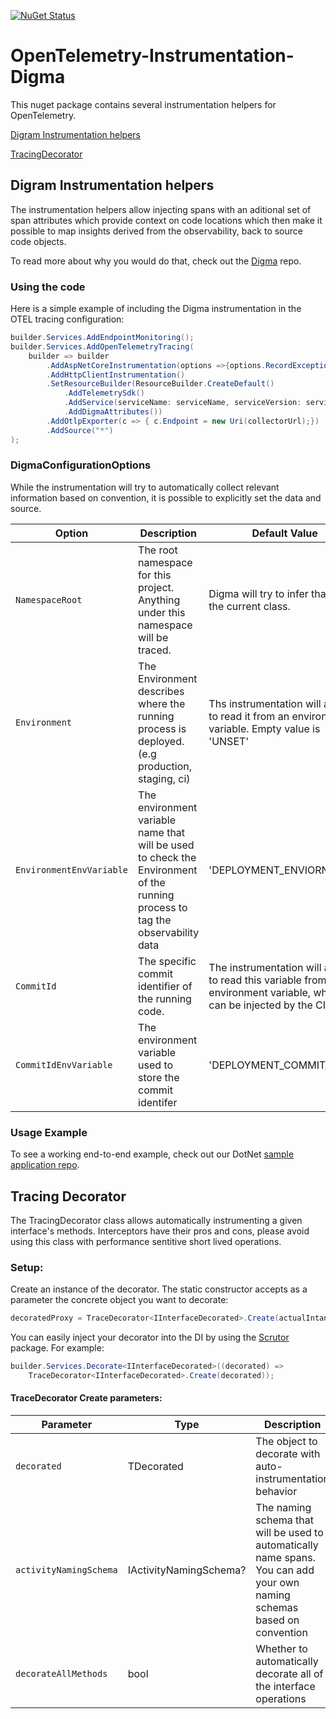 [![NuGet Status](https://img.shields.io/nuget/v/OpenTel.Instrumentation.Digma.svg?style=plastic)](https://www.nuget.org/packages/OpenTel.Instrumentation.Digma/)

# OpenTelemetry-Instrumentation-Digma

This nuget package contains several instrumentation helpers for OpenTelemetry.

[Digram Instrumentation helpers](#digma_instrumentation) 

[TracingDecorator](#tracingdecorator) 


<a name="digma_instrumentation"/>

## Digram Instrumentation helpers
The instrumentation helpers allow injecting spans with an aditional set of span attributes which provide context on code locations which then make it possible to map insights derived from the observability, back to source code objects.

To read more about why you would do that, check out the [Digma](https://github.com/digma-ai/digma) repo.

### Using the code

Here is a simple example of including the Digma instrumentation in the OTEL tracing configuration:

```csharp
builder.Services.AddEndpointMonitoring();
builder.Services.AddOpenTelemetryTracing(
    builder => builder
        .AddAspNetCoreInstrumentation(options =>{options.RecordException = true;})
        .AddHttpClientInstrumentation()
        .SetResourceBuilder(ResourceBuilder.CreateDefault()
            .AddTelemetrySdk()
            .AddService(serviceName: serviceName, serviceVersion: serviceVersion ?? "0.0.0")
            .AddDigmaAttributes())
        .AddOtlpExporter(c => { c.Endpoint = new Uri(collectorUrl);})
        .AddSource("*")
); 
```

### DigmaConfigurationOptions 

While the instrumentation will try to automatically collect relevant information based on convention, it is possible to explicitly set the data and source.

| Option | Description | Default Value | Mandatory |
| ------ | ----------- | ------------- |-----------|
| ```NamespaceRoot``` | The root namespace for this project. Anything under this namespace will be traced. | Digma will try to infer that from the current class. | False |
| ```Environment``` | The Environment describes where the running process is deployed. (e.g production, staging, ci)  | Ths instrumentation will attempt to read it from an environment variable. Empty value is 'UNSET' | False |
| ```EnvironmentEnvVariable``` | The environment variable name that will be used to check the Environment of the running process to tag the observability data | 'DEPLOYMENT_ENVIORNMENT'| False|
| ```CommitId``` | The specific commit identifier of the running code. | The instrumentation will attempt to read this variable from an environment variable, which can be injected by the CI | False |
| ```CommitIdEnvVariable``` | The environment variable used to store the commit identifer | 'DEPLOYMENT_COMMIT_ID' | False |

### Usage Example

To see a working end-to-end example, check out our DotNet [sample application repo](https://github.com/digma-ai/otel-sample-application-dotnet). 

<a name="tracingdecorator"/>

## Tracing Decorator

The TracingDecorator class allows automatically instrumenting a given interface's methods. 
Interceptors have their pros and cons, please avoid using this class with performance sentitive short lived operations.

### Setup:
Create an instance of the decorator. The static constructor accepts as a parameter the concrete object you want to decorate:
```csharp
decoratedProxy = TraceDecorator<IInterfaceDecorated>.Create(actualIntance)
```
You can easily inject your decorator into the DI by using the [Scrutor](https://www.nuget.org/packages/Scrutor/) package.
For example:
```csharp
builder.Services.Decorate<IInterfaceDecorated>((decorated) =>
    TraceDecorator<IInterfaceDecorated>.Create(decorated));
```

#### TraceDecorator Create parameters:
| Parameter | Type |Description | Default Value | Mandatory |
| ------ | ----------- | ------------- |-----------|--------|
| ```decorated``` | TDecorated | The object to decorate with auto-instrumentation behavior | null | True |
| ```activityNamingSchema``` | IActivityNamingSchema? | The naming schema that will be used to automatically name spans. You can add your own naming schemas based on convention | ```MethodFullNameSchema``` | False |
| ```decorateAllMethods``` | bool | Whether to automatically decorate all of the interface operations | ```true``` | False |

